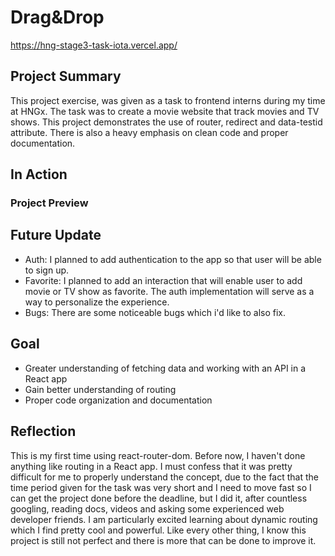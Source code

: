 # Drag&Drop

https://hng-stage3-task-iota.vercel.app/

## Project Summary

This project exercise, was given as a task to frontend interns during my time at HNGx. The task was to create a movie website that track movies and TV shows. This project demonstrates the use of router, redirect and data-testid attribute. There is also a heavy emphasis on clean code and proper documentation.

## In Action

### Project Preview

## Future Update

- Auth: I planned to add authentication to the app so that user will be able to sign up.
- Favorite: I planned to add an interaction that will enable user to add movie or TV show as favorite. The auth implementation will serve as a way to personalize the experience.
- Bugs: There are some noticeable bugs which i'd like to also fix.

## Goal

- Greater understanding of fetching data and working with an API in a React app
- Gain better understanding of routing
- Proper code organization and documentation

## Reflection

This is my first time using react-router-dom. Before now, I haven't done anything like routing in a React app. I must confess that it was pretty difficult for me to properly understand the concept, due to the fact that the time period given for the task was very short and I need to move fast so I can get the project done before the deadline, but I did it, after countless googling, reading docs, videos and asking some experienced web developer friends. I am particularly excited learning about dynamic routing which I find pretty cool and powerful. Like every other thing, I know this project is still not perfect and there is more that can be done to improve it.
